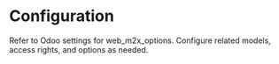 # Configuration

Refer to Odoo settings for web_m2x_options. Configure related models, access rights, and options as needed.
